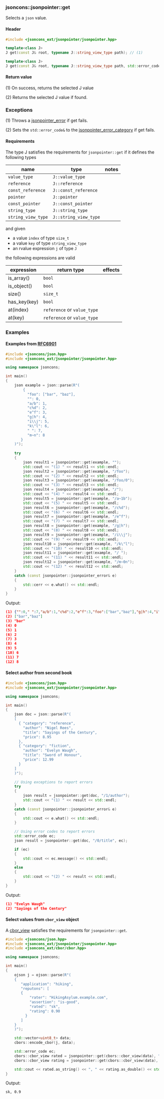 ### jsoncons::jsonpointer::get

Selects a `json` value.

#### Header
```c++
#include <jsoncons_ext/jsonpointer/jsonpointer.hpp>

template<class J>
J get(const J& root, typename J::string_view_type path); // (1)

template<class J>
J get(const J& root, typename J::string_view_type path, std::error_code& ec); // (2)

```

#### Return value

(1) On success, returns the selected J value

(2) Returns the selected J value if found.

### Exceptions

(1) Throws a [jsonpointer_error](jsonpointer_error.md) if get fails.
 
(2) Sets the `std::error_code&` to the [jsonpointer_error_category](jsonpointer_errc.md) if get fails. 

#### Requirements

The type J satisfies the requirements for `jsonpointer::get` if it defines the following types

name              |type                  |notes
------------------|----------------------|---------------
`value_type`      |`J::value_type`       |
`reference`       |`J::reference`        |
`const_reference` |`J::const_reference`  |
`pointer`         |`J::pointer`          |
`const_pointer`   |`J::const_pointer`    |
`string_type`     |`J::string_type`      |
`string_view_type`|`J::string_view_type` |

and given 

- a value `index` of type `size_t`
- a value `key` of type `string_view_type` 
- an rvalue expression `j` of type `J`

the following expressions are valid

expression     |return type                |effects
---------------|---------------------------|---------------
is_array()     |`bool`                     |
is_object()    |`bool`                     |
size()         |`size_t`                   |
has_key(key)   |`bool`                     |
at(index)      |`reference` or `value_type`|
at(key)        |`reference` or `value_type`|

### Examples

#### Examples from [RFC6901](https://tools.ietf.org/html/rfc6901)

```c++
#include <jsoncons/json.hpp>
#include <jsoncons_ext/jsonpointer/jsonpointer.hpp>

using namespace jsoncons;

int main()
{
    json example = json::parse(R"(
        {
          "foo": ["bar", "baz"],
          "": 0,
          "a/b": 1,
          "c%d": 2,
          "e^f": 3,
          "g|h": 4,
          "i\\j": 5,
          "k\"l": 6,
          " ": 7,
          "m~n": 8
       }
    )");
   
    try
    {
        json result1 = jsonpointer::get(example, "");
        std::cout << "(1) " << result1 << std::endl;
        json result2 = jsonpointer::get(example, "/foo");
        std::cout << "(2) " << result2 << std::endl;
        json result3 = jsonpointer::get(example, "/foo/0");
        std::cout << "(3) " << result3 << std::endl;
        json result4 = jsonpointer::get(example, "/");
        std::cout << "(4) " << result4 << std::endl;
        json result5 = jsonpointer::get(example, "/a~1b");
        std::cout << "(5) " << result5 << std::endl;
        json result6 = jsonpointer::get(example, "/c%d");
        std::cout << "(6) " << result6 << std::endl;
        json result7 = jsonpointer::get(example, "/e^f");
        std::cout << "(7) " << result7 << std::endl;
        json result8 = jsonpointer::get(example, "/g|h");
        std::cout << "(8) " << result8 << std::endl;
        json result9 = jsonpointer::get(example, "/i\\j");
        std::cout << "(9) " << result9 << std::endl;
        json result10 = jsonpointer::get(example, "/k\"l");
        std::cout << "(10) " << result10 << std::endl;
        json result11 = jsonpointer::get(example, "/ ");
        std::cout << "(11) " << result11 << std::endl;
        json result12 = jsonpointer::get(example, "/m~0n");
        std::cout << "(12) " << result12 << std::endl;
    }
    catch (const jsonpointer::jsonpointer_error& e)
    {
        std::cerr << e.what() << std::endl;
    }
}
```
Output:
```json
(1) {"":0," ":7,"a/b":1,"c%d":2,"e^f":3,"foo":["bar","baz"],"g|h":4,"i\\j":5,"k\"l":6,"m~n":8}
(2) ["bar","baz"]
(3) "bar"
(4) 0
(5) 1
(6) 2
(7) 3
(8) 4
(9) 5
(10) 6
(11) 7
(12) 8
```

#### Select author from second book

```c++
#include <jsoncons/json.hpp>
#include <jsoncons_ext/jsonpointer/jsonpointer.hpp>

using namespace jsoncons;

int main()
{
    json doc = json::parse(R"(
    [
      { "category": "reference",
        "author": "Nigel Rees",
        "title": "Sayings of the Century",
        "price": 8.95
      },
      { "category": "fiction",
        "author": "Evelyn Waugh",
        "title": "Sword of Honour",
        "price": 12.99
      }
    ]
    )");

    // Using exceptions to report errors
    try
    {
        json result = jsonpointer::get(doc, "/1/author");
        std::cout << "(1) " << result << std::endl;
    }
    catch (const jsonpointer::jsonpointer_error& e)
    {
        std::cout << e.what() << std::endl;
    }

    // Using error codes to report errors
    std::error_code ec;
    json result = jsonpointer::get(doc, "/0/title", ec);

    if (ec)
    {
        std::cout << ec.message() << std::endl;
    }
    else
    {
        std::cout << "(2) " << result << std::endl;
    }
}
```
Output:
```json
(1) "Evelyn Waugh"
(2) "Sayings of the Century"
```

#### Select values from `cbor_view` object

A [cbor_view](../cbor/cbor_view.md) satisfies the requirements for `jsonpointer::get`.

```c++
#include <jsoncons/json.hpp>
#include <jsoncons_ext/jsonpointer/jsonpointer.hpp>
#include <jsoncons_ext/cbor/cbor.hpp>

using namespace jsoncons;

int main()
{
    ojson j = ojson::parse(R"(
    {
       "application": "hiking",
       "reputons": [
       {
           "rater": "HikingAsylum.example.com",
           "assertion": "is-good",
           "rated": "sk",
           "rating": 0.90
         }
       ]
    }
    )");

    std::vector<uint8_t> data;
    cbors::encode_cbor(j, data);

    std::error_code ec;
    cbors::cbor_view rated = jsonpointer::get(cbors::cbor_view(data), "/reputons/0/rated", ec);
    cbors::cbor_view rating = jsonpointer::get(cbors::cbor_view(data), "/reputons/0/rating", ec);

    std::cout << rated.as_string() << ", " << rating.as_double() << std::endl;
}
```

Output:

```
sk, 0.9
```
